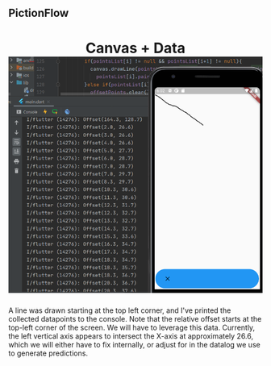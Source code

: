 ## PictionFlow
<h1 align="center"> Canvas + Data
    <br>
    <img src="https://github.com/rit-sse/pictionFlow/blob/master/images/canvasdatademo.PNG" width="600" alt = "">
</h1>
A line was drawn starting at the top left corner, and I've printed the collected datapoints to the console.
Note that the relative offset starts at the top-left corner of the screen. We will have to leverage this data. Currently, the left vertical axis appears to intersect the X-axis at approximately 26.6, which we will either have to fix internally, or adjust for in the datalog we use to generate predictions.
